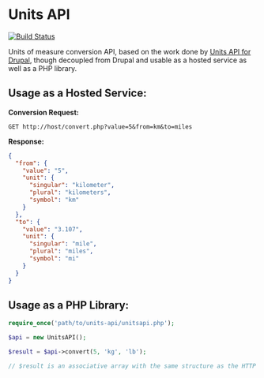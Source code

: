 # Units API

[![Build Status](https://drone.io/github.com/shrimpza/units-api/status.png)](https://drone.io/github.com/shrimpza/units-api/latest)

Units of measure conversion API, based on the work done by 
[Units API for Drupal](https://www.drupal.org/project/unitsapi), though 
decoupled from Drupal and usable as a hosted service as well as a PHP library.

## Usage as a Hosted Service:

**Conversion Request:**

`GET http://host/convert.php?value=5&from=km&to=miles`

**Response:**

```json
{
  "from": {
    "value": "5",
    "unit": {
      "singular": "kilometer",
      "plural": "kilometers",
      "symbol": "km"
    }
  },
  "to": {
    "value": "3.107",
    "unit": {
      "singular": "mile",
      "plural": "miles",
      "symbol": "mi"
    }
  }
}
```

## Usage as a PHP Library:

```php
require_once('path/to/units-api/unitsapi.php');

$api = new UnitsAPI();

$result = $api->convert(5, 'kg', 'lb');

// $result is an associative array with the same structure as the HTTP JSON response

```
